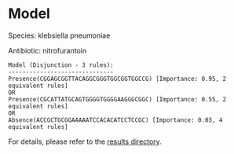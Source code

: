 
# Model

Species: klebsiella pneumoniae

Antibiotic: nitrofurantoin

```
Model (Disjunction - 3 rules):
------------------------------
Presence(CGGAGCGGTTACAGGCGGGTGGCGGTGGCCG) [Importance: 0.95, 2 equivalent rules]
OR
Presence(CGCATTATGCAGTGGGGTGGGGAAGGGCGGC) [Importance: 0.55, 2 equivalent rules]
OR
Absence(ACCGCTGCGGAAAAATCCACACATCCTCCGC) [Importance: 0.03, 4 equivalent rules]

```

For details, please refer to the [results directory](../../../../../results/scm_b/klebsiella%20pneumoniae/nitrofurantoin/repeat_5/).

